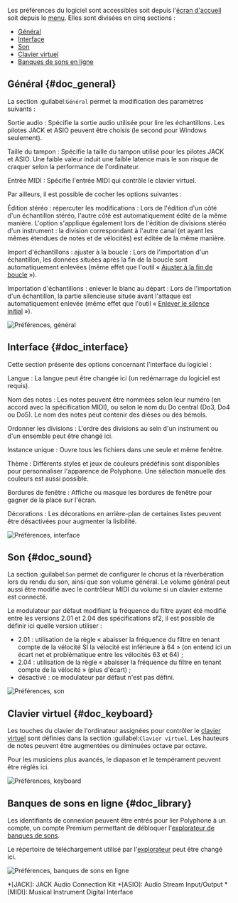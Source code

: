 Les préférences du logiciel sont accessibles soit depuis l'[écran d'accueil](manual/index.md) soit depuis le [menu](manual/menu.md#doc_shortcuts).
Elles sont divisées en cinq sections&nbsp;:

* [Général](#doc_general)
* [Interface](#doc_interface)
* [Son](#doc_sound)
* [Clavier virtuel](#doc_keyboard)
* [Banques de sons en ligne](#doc_library)


## Général {#doc_general}


La section :guilabel:`Général` permet la modification des paramètres suivants&nbsp;:

Sortie audio
: Spécifie la sortie audio utilisée pour lire les échantillons.
  Les pilotes JACK et ASIO peuvent être choisis (le second pour Windows seulement).

Taille du tampon
: Spécifie la taille du tampon utilisé pour les pilotes JACK et ASIO.
  Une faible valeur induit une faible latence mais le son risque de craquer selon la performance de l'ordinateur.

Entrée MIDI
: Spécifie l'entrée MIDI qui contrôle le clavier virtuel.

Par ailleurs, il est possible de cocher les options suivantes&nbsp;:

Édition stéréo&nbsp;: répercuter les modifications
: Lors de l'édition d'un côté d'un échantillon stéréo, l'autre côté est automatiquement édité de la même manière.
  L'option s'applique également lors de l'édition de divisions stéréo d'un instrument&nbsp;: la division correspondant à l'autre canal (et ayant les mêmes étendues de notes et de vélocités) est éditée de la même manière.

Import d'échantillons&nbsp;: ajuster à la boucle
: Lors de l'importation d'un échantillon, les données situées après la fin de la boucle sont automatiquement enlevées (même effet que l'outil «&nbsp;[Ajuster à la fin de boucle](manual/soundfont-editor/tools/sample-tools.md#doc_trimloop)&nbsp;»).

Importation d'échantillons&nbsp;: enlever le blanc au départ
: Lors de l'importation d'un échantillon, la partie silencieuse située avant l'attaque est automatiquement enlevée (même effet que l'outil «&nbsp;[Enlever le silence initial](manual/soundfont-editor/tools/sample-tools.md#doc_removeblank)&nbsp;»).


![Préférences, général](images/settings_general.png "Préférences, général")


## Interface {#doc_interface}


Cette section présente des options concernant l'interface du logiciel&nbsp;:

Langue
: La langue peut être changée ici (un redémarrage du logiciel est requis).

Nom des notes
: Les notes peuvent être nommées selon leur numéro (en accord avec la spécification MIDI), ou selon le nom du Do central (Do3, Do4 ou Do5).
  Le nom des notes peut contenir des dièses ou des bémols.

Ordonner les divisions
: L'ordre des divisions au sein d'un instrument ou d'un ensemble peut être changé ici.

Instance unique
: Ouvre tous les fichiers dans une seule et même fenêtre.

Thème
: Différents styles et jeux de couleurs prédéfinis sont disponibles pour personnaliser l'apparence de Polyphone.
  Une sélection manuelle des couleurs est aussi possible.

Bordures de fenêtre
: Affiche ou masque les bordures de fenêtre pour gagner de la place sur l'écran.

Décorations
: Les décorations en arrière-plan de certaines listes peuvent être désactivées pour augmenter la lisibilité.


![Préférences, interface](images/settings_interface.png "Préférences, interface")


## Son {#doc_sound}


La section :guilabel:`Son` permet de configurer le chorus et la réverbération lors du rendu du son, ainsi que son volume général.
Le volume général peut aussi être modifié avec le contrôleur MIDI du volume si un clavier externe est connecté.

Le modulateur par défaut modifiant la fréquence du filtre ayant été modifié entre les versions 2.01 et 2.04 des spécifications sf2, il est possible de définir ici quelle version utiliser&nbsp;:

* 2.01&nbsp;: utilisation de la règle «&nbsp;abaisser la fréquence du filtre en tenant compte de la vélocité SI la vélocité est inférieure à 64&nbsp;» (on entend ici un écart net et problématique entre les vélocités 63 et 64)&nbsp;;
* 2.04&nbsp;: utilisation de la règle «&nbsp;abaisser la fréquence du filtre en tenant compte de la vélocité&nbsp;» (plus d'écart)&nbsp;;
* désactivé&nbsp;: ce modulateur par défaut n'est pas défini.


![Préférences, son](images/settings_sound.png "Préférences, son")


## Clavier virtuel {#doc_keyboard}


Les touches du clavier de l'ordinateur assignées pour contrôler le [clavier virtuel](manual/soundfont-editor/toolbar.md#doc_keyboard) sont définies dans la section :guilabel:`Clavier virtuel`.
Les hauteurs de notes peuvent être augmentées ou diminuées octave par octave.

Pour les musiciens plus avancés, le diapason et le tempérament peuvent être réglés ici.


![Préférences, keyboard](images/settings_keyboard.png "Préférences, keyboard")


## Banques de sons en ligne {#doc_library}


Les identifiants de connexion peuvent être entrés pour lier Polyphone à un compte, un compte Premium permettant de débloquer l'[explorateur de banques de sons](manual/soundfont-browser.md).

Le répertoire de téléchargement utilisé par l'[explorateur](manual/soundfont-browser.md) peut être changé ici.


![Préférences, banques de sons en ligne](images/settings_library.png "Préférences, banques de sons en ligne")



*[JACK]: JACK Audio Connection Kit
*[ASIO]: Audio Stream Input/Output
*[MIDI]: Musical Instrument Digital Interface